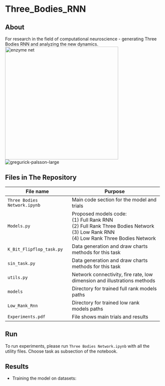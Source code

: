 # Three_Bodies_RNN

## About
For research in the field of computational neuroscience - generating Three Bodies RNN and analyzing the new dynamics.
<img width="368" alt="enzyme net" src="https://github.com/gilad-altshuler/Three_Bodies_RNN/assets/119232867/070d5710-9ad0-4a92-9649-cd92f3d26448">
![gregurick-palsson-large](https://github.com/gilad-altshuler/Three_Bodies_RNN/assets/119232867/779f9e0f-311b-4d7a-8ad5-c54e0356a407)



## Files in The Repository

|File name         | Purpose |
|----------------------|------|
|`Three Bodies Network.ipynb`|Main code section for the model and trials|
|`Models.py`|Proposed models code: <br> (1) Full Rank RNN <br> (2) Full Rank Three Bodies Network <br> (3) Low Rank RNN <br> (4) Low Rank Three Bodies Network|
|`K_Bit_Flipflop_task.py`|Data generation and draw charts methods for this task|
|`sin_task.py`|Data generation and draw charts methods for this task|
|`utils.py`|Network connectivity, fire rate, low dimension and illustrations methods|
|`models`|Directory for trained full rank models paths|
|`Low_Rank_Rnn`|Directory for trained low rank models paths|
|`Experiments.pdf`|File shows main trials and results|

## Run

To run experiments, please run `Three Bodies Network.ipynb` with all the utility files.
Choose task as subsection of the notebook. 

## Results

- Training the model on datasets:
